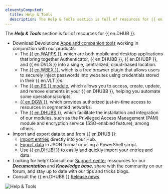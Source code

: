 ```yaml
---
eleventyComputed:
  title: Help & Tools
  description: The Help & Tools section is full of resources for {{ en.DHUB }}.
---
```

The ***Help & Tools*** section is full of resources for {{ en.DHUB }}.

* Download Devolutions [Apps and companion tools](https://devolutions.net/password-hub/companion-tools) working in conjunction with our products:
    * The [{{ en.WAPPS }}](/hub/workspace/overview/), which are both mobile and desktop applications that bring together Authenticator, {{ en.DHUBB }}, {{ en.DHUBP }}, and {{ en.DVLS }} into a single, centralized, cloud-based location.
    * The [{{ en.WBEX }}](/workspace/workspace-browser-extension/), which is a free browser plugin that allows users to securely inject passwords into websites using credentials stored in their {{ en.VLT }}s.
    * The [{{ en.PS }} module](/hub/powershell-module/), which allows you to access, create, update, and remove elements in your {{ en.DHUBB }}, helping you automate some operations/scripts.
    * [{{ en.DGW }}](/dgw/overview/what-is-dgw/), which provides authorized just-in-time access to resources in segmented networks.
    * The [{{ en.DHUBS }}](/pam/hub/download-and-install-devolutions-hub-services/), which facilitate the installation and integration of our modules, such as the Privileged Access Management (PAM) module and encryption service (SSO-enabled feature), among others.
* Import and export data to and from {{ en.DHUB }}:
    * [Import entries](/hub/web-interface/tools/import-export/#import) directly into your Hub.
    * [Export data](/hub/web-interface/tools/import-export/#export) in JSON format or using a PowerShell script.
    * Use [{{ en.DHUBI }}](/hub/web-interface/tools/hub-importer/) to easily and quickly import your entries and data.
* Looking for help? Consult our [Support center](https://devolutions.net/support) ressources for our ***Documentation*** and ***Knowledge base***, share with the community on our forum, and stay up to date with our tips and tricks blogs.
* Consult the {{ en.DHUBB }} [Release news](/hub/web-interface/tools/release-news/).

![Help & Tools](https://cdnweb.devolutions.net/docs/HUBB2368_2024_1.png)
